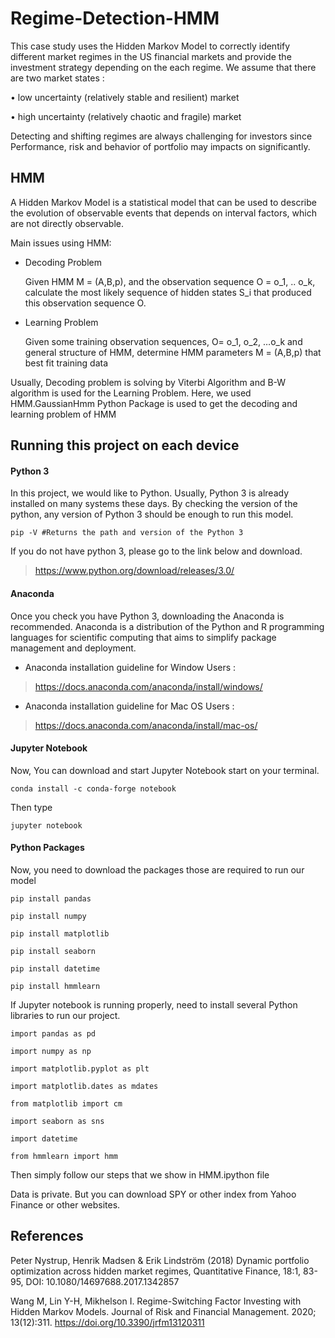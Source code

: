 # Regime-Detection-HMM
This case study uses the Hidden Markov Model to correctly identify different market regimes in the US financial markets and provide the investment strategy depending on the each regime. We assume that there are two market states : 

• low uncertainty (relatively stable and resilient) market 

• high uncertainty (relatively chaotic and fragile) market

Detecting and shifting regimes are always challenging for investors since Performance, risk and behavior of portfolio may impacts on significantly.

## HMM

A Hidden Markov Model is a statistical model that can be used to describe the evolution of observable events that depends on interval factors, which are not directly observable. 

Main issues using HMM: 

-	Decoding Problem

	Given HMM M = (A,B,p), and the observation sequence O = o_1, .. o_k, calculate the most likely sequence of hidden states S_i that produced this observation sequence O. 
-	Learning Problem

	Given some training observation sequences, O= o_1, o_2, …o_k and general structure of HMM, determine HMM parameters M = (A,B,p) that best fit training data 
  
Usually, Decoding problem is solving by Viterbi Algorithm and B-W algorithm is used for the Learning Problem. 
Here, we used HMM.GaussianHmm Python Package is used to get the decoding and learning problem of HMM

## Running this project on each device 

#### Python 3
In this project, we would like to Python. Usually, Python 3 is already installed on many systems these days. By checking the version of the python, any version of Python 3 should be enough to run this model. 
```
pip -V #Returns the path and version of the Python 3
```


If you do not have python 3, please go to the link below and download. 
>https://www.python.org/download/releases/3.0/

#### Anaconda
Once you check you have Python 3, downloading the Anaconda is recommended. Anaconda is a distribution of the Python and R programming languages for scientific computing that aims to simplify package management and deployment. 

* Anaconda installation guideline for Window Users :
>https://docs.anaconda.com/anaconda/install/windows/

* Anaconda installation guideline for Mac OS Users :
>https://docs.anaconda.com/anaconda/install/mac-os/

#### Jupyter Notebook
Now, You can download and start Jupyter Notebook  start on your terminal. 
```
conda install -c conda-forge notebook
```
Then type 
```
jupyter notebook 
```

#### Python Packages
Now, you need to download the packages those are required to run our model 
```
pip install pandas

pip install numpy

pip install matplotlib

pip install seaborn

pip install datetime

pip install hmmlearn
```

If Jupyter notebook is running properly, need to install several Python libraries to run our project. 
```
import pandas as pd

import numpy as np

import matplotlib.pyplot as plt

import matplotlib.dates as mdates

from matplotlib import cm

import seaborn as sns

import datetime

from hmmlearn import hmm 
```

Then simply follow our steps that we show in HMM.ipython file

Data is private. But you can download SPY or other index from Yahoo Finance or other websites. 

## References

Peter Nystrup, Henrik Madsen & Erik Lindström (2018) Dynamic portfolio optimization across hidden market regimes, Quantitative Finance, 18:1, 83-95, DOI: 10.1080/14697688.2017.1342857

Wang M, Lin Y-H, Mikhelson I. Regime-Switching Factor Investing with Hidden Markov Models. Journal of Risk and Financial Management. 2020; 13(12):311. https://doi.org/10.3390/jrfm13120311


 

